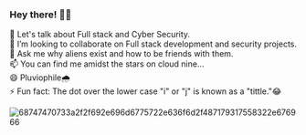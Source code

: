 ### Hey there!  👋😃
   
<!--      
**Poshini/Poshini** is a ✨ _special_ ✨ repository because its `README.md` (this file) appears on your GitHub profile.-->
    
  🌱 Let's talk about Full stack and Cyber Security.                     
  👯 I’m looking to collaborate on Full stack development and security projects.                             
  💬 Ask me why aliens exist and how to be friends with them.                 
  📫 You can find me amidst the stars on cloud nine...                         
  😄 Pluviophile🌧️                                                                            
  ⚡ Fun fact: The dot over the lower case "i" or "j" is known as a "tittle."😂 
   
   ![68747470733a2f2f692e696d6775722e636f6d2f487179317558322e676966](https://user-images.githubusercontent.com/49205289/114912288-7222a980-9e3d-11eb-9fa6-7d93371a0606.gif)

       
    
      
     
